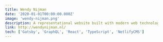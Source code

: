 ```yaml
---
title: Wendy Nijman
date: '2020-01-01T00:00:00.000Z'
image: 'wendy-nijman.png'
description: A representational website built with modern web technologies. Interactive and dynamic visual elements and interactions.
link: http://wendynijman.nl/
tech: ['Gatsby', 'GraphQL', 'React', 'TypeScript', 'NetlifyCMS']
---
```

